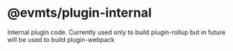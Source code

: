 # @evmts/plugin-internal

Internal plugin code. Currently used only to build plugin-rollup but in future will be used to build plugin-webpack
